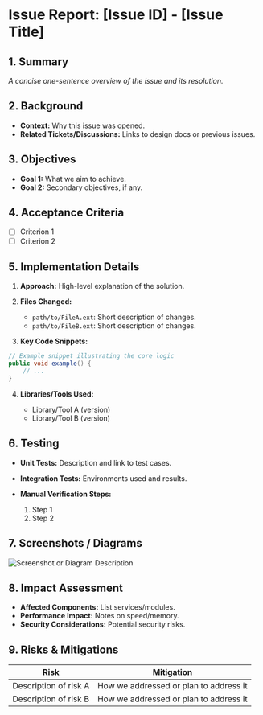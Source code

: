 # Issue Report: \[Issue ID] - \[Issue Title]

## 1. Summary

*A concise one-sentence overview of the issue and its resolution.*

## 2. Background

* **Context:** Why this issue was opened.
* **Related Tickets/Discussions:** Links to design docs or previous issues.

## 3. Objectives

* **Goal 1:** What we aim to achieve.
* **Goal 2:** Secondary objectives, if any.

## 4. Acceptance Criteria

* [ ] Criterion 1
* [ ] Criterion 2

## 5. Implementation Details

1. **Approach:** High-level explanation of the solution.
2. **Files Changed:**

   * `path/to/FileA.ext`: Short description of changes.
   * `path/to/FileB.ext`: Short description of changes.
3. **Key Code Snippets:**

```java
// Example snippet illustrating the core logic
public void example() {
    // ...
}
```

4. **Libraries/Tools Used:**

   * Library/Tool A (version)
   * Library/Tool B (version)

## 6. Testing

* **Unit Tests:** Description and link to test cases.
* **Integration Tests:** Environments used and results.
* **Manual Verification Steps:**

  1. Step 1
  2. Step 2

## 7. Screenshots / Diagrams

![Screenshot or Diagram Description](path/to/image.png)

## 8. Impact Assessment

* **Affected Components:** List services/modules.
* **Performance Impact:** Notes on speed/memory.
* **Security Considerations:** Potential security risks.

## 9. Risks & Mitigations

| Risk                  | Mitigation                             |
| --------------------- | -------------------------------------- |
| Description of risk A | How we addressed or plan to address it |
| Description of risk B | How we addressed or plan to address it |